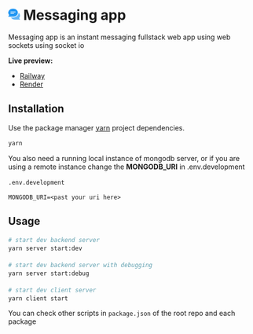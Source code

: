 # <img src="./apps/web/public/logo.png" width="24"/> Messaging app

Messaging app is an instant messaging fullstack web app using web sockets using socket io


**Live preview:**

-   [Railway](https://messaging-app.up.railway.app)
-   [Render](https://messaging-app-2b7q.onrender.com)

## Installation

Use the package manager [yarn](https://classic.yarnpkg.com/en/docs/install#windows-stable) project dependencies.

```bash
yarn
```

You also need a running local instance of mongodb server, or if you are using a remote instance change the **MONGODB_URI** in .env.development

`.env.development`

```.env
MONGODB_URI=<past your uri here>
```

## Usage

```bash
# start dev backend server
yarn server start:dev

# start dev backend server with debugging
yarn server start:debug

# start dev client server
yarn client start
```

You can check other scripts in `package.json` of the root repo and each package
